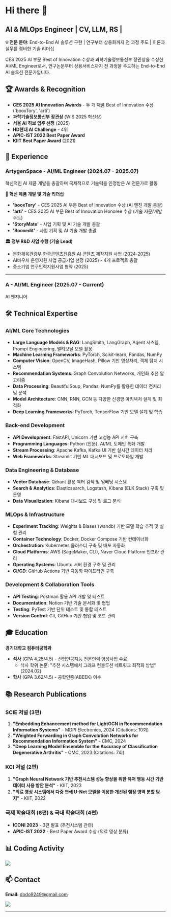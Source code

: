 # Hi there 👋

## AI & MLOps Engineer | CV, LLM, RS |

**💡 전문 분야**: End-to-End AI 솔루션 구현 | 연구부터 상용화까지 전 과정 주도 | 이론과 실무를 겸비한 기술 리더십

CES 2025 AI 부문 Best of Innovation 수상과 과학기술정보통신부 장관상을 수상한 AI/ML Engineer로서, 연구논문부터 상용서비스까지 전 과정을 주도하는 End-to-End AI 솔루션 전문가입니다.

## 🏆 Awards & Recognition

- **CES 2025 AI Innovation Awards** - 두 개 제품 Best of Innovation 수상 ('booxTory', 'arti')
- **과학기술정보통신부 장관상** (WIS 2025 혁신상)
- **서울 AI 허브 입주 선정** (2025)
- **HD현대 AI Challenge** - 4위
- **APIC-IST 2022 Best Paper Award**
- **KIIT Best Paper Award** (2021)

## 💼 Experience

### ArtygenSpace - AI/ML Engineer (2024.07 - 2025.07)
혁신적인 AI 제품 개발을 총괄하며 국제적으로 기술력을 인정받은 AI 전문가로 활동

**🚀 혁신 제품 개발 및 기술 리더십**
- **'booxTory'** - CES 2025 AI 부문 Best of Innovation 수상 (AI 엔진 개발 총괄)
- **'arti'** - CES 2025 AI 부문 Best of Innovation Honoree 수상 (기술 자문/개발 주도)
- **'StoryMate'** - 사업 기획 및 AI 기술 개발 총괄
- **'Booxedit'** - 사업 기획 및 AI 기술 개발 총괄

**🏛️ 정부 R&D 사업 수행 (기술 Lead)**
- 문화체육관광부 한국콘텐츠진흥원 AI 콘텐츠 제작지원 사업 (2024-2025)
- AI바우처 운영지원 사업 공급기업 선정 (2025) - 4개 프로젝트 총괄
- 중소기업 연구인력지원사업 협약 (2025)

---

### A - AI/ML Engineer (2025.07 - Current)
AI 엔지니어

## 🛠 Technical Expertise

### AI/ML Core Technologies
- **Large Language Models & RAG**: LangSmith, LangGraph, Agent 시스템, Prompt Engineering, 멀티모달 모델 활용
- **Machine Learning Frameworks**: PyTorch, Scikit-learn, Pandas, NumPy
- **Computer Vision**: OpenCV, ImageHash, Pillow 기반 영상처리, 객체 탐지 시스템  
- **Recommendation Systems**: Graph Convolution Networks, 개인화 추천 알고리즘
- **Data Processing**: BeautifulSoup, Pandas, NumPy를 활용한 데이터 전처리 및 분석
- **Model Architecture**: CNN, RNN, GCN 등 다양한 신경망 아키텍처 설계 및 최적화
- **Deep Learning Frameworks**: PyTorch, TensorFlow 기반 모델 설계 및 학습

### Back-end Development
- **API Development**: FastAPI, Unicorn 기반 고성능 API 서버 구축
- **Programming Languages**: Python (전문), AI/ML 도메인 특화 개발
- **Stream Processing**: Apache Kafka, Kafka UI 기반 실시간 데이터 처리
- **Web Frameworks**: Streamlit 기반 ML 대시보드 및 프로토타입 개발

### Data Engineering & Database
- **Vector Database**: Qdrant 활용 벡터 검색 및 임베딩 시스템
- **Search & Analytics**: Elasticsearch, Logstash, Kibana (ELK Stack) 구축 및 운영
- **Data Visualization**: Kibana 대시보드 구성 및 로그 분석

### MLOps & Infrastructure
- **Experiment Tracking**: Weights & Biases (wandb) 기반 모델 학습 추적 및 실험 관리
- **Container Technology**: Docker, Docker Compose 기반 컨테이너화
- **Orchestration**: Kubernetes 클러스터 구축 및 배포 자동화
- **Cloud Platforms**: AWS (SageMaker, CLI), Naver Cloud Platform 인프라 관리
- **Operating Systems**: Ubuntu 서버 환경 구축 및 관리
- **CI/CD**: GitHub Actions 기반 자동화 파이프라인 구축

### Development & Collaboration Tools
- **API Testing**: Postman 활용 API 개발 및 테스트
- **Documentation**: Notion 기반 기술 문서화 및 협업
- **Testing**: PyTest 기반 단위 테스트 및 통합 테스트
- **Version Control**: Git, GitHub 기반 협업 및 코드 관리

## 🎓 Education

**경기대학교 컴퓨터공학과**
- **석사** (GPA 4.25/4.5) - 산업인공지능 전문인력 양성사업 수료
  - 석사 학위 논문: "추천 시스템에서 그래프 컨볼루션 네트워크 최적화 방법" (2024.02)
- **학사** (GPA 3.62/4.5) - 공학인증(ABEEK) 이수

## 📚 Research Publications

### SCIE 저널 (3편)
1. **"Embedding Enhancement method for LightGCN in Recommendation Information Systems"** - MDPI Electronics, 2024 (Citations: 10회)
2. **"Weighted Forwarding in Graph Convolution Networks for Recommendation Information System"** - CMC, 2024
3. **"Deep Learning Model Ensemble for the Accuracy of Classification Degenerative Arthritis"** - CMC, 2023 (Citations: 7회)

### KCI 저널 (2편)
1. **"Graph Neural Network 기반 추천시스템 성능 향상을 위한 유저 행동 시간 기반 데이터 사용 방안 분석"** - KIIT, 2023
2. **"의료 영상 시스템에서 다중 연쇄 U-Net 모델을 이용한 개선된 췌장 영역 분할 탐지"** - KIIT, 2022

### 국제 학술대회 (6편) & 국내 학술대회 (4편)
- **ICONI 2023** - 3편 발표 (추천시스템 관련)
- **APIC-IST 2022** - Best Paper Award 수상 (의료 영상 분류)

## 📊 Coding Activity

<img src="https://wakatime.com/share/@667c9955-3f05-4096-b1ad-2f7cf5813194/98337dd7-8ec0-46a5-8db5-1f36643be0fa.svg">

## 📫 Contact

**Email:** dodo9249@gmail.com

<img src="https://criminal-vivyanne-lucidus-346ca075.koyeb.app/lucidus/card_v1?theme=blue&name=Sangmin%20Lee&job=AI%2FML%20Engineer&company=Artygenspace&address=Seoul%2C%20korea&about=Work%20is%20so%20hard..&email=d9249%40artygenspace.com&linkedin=https%3A%2F%2Flinkedin.com%2Fin%2Fmeanl">

---
